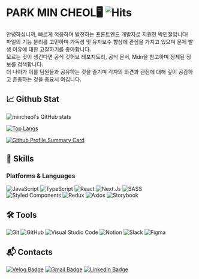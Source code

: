 # PARK MIN CHEOL🖥 ![Hits](https://hits.seeyoufarm.com/api/count/incr/badge.svg?url=https%3A%2F%2Fgithub.com%2FLow-ProFiles&count_bg=%23000000&title_bg=%23000000&icon=&icon_color=%23E7E7E7&title=hits&edge_flat=false)

안녕하십니까, 빠르게 적응하며 발전하는 프론트엔드 개발자로 지원한 박민철입니다! 
<br/>
파일의 기능 분리를 고민하며 가독성 및 유지보수 향상에 관심을 가지고 있으며 문제 발생 이유에 대한 고찰하기를 좋아합니다. 
<br/>
모르는 것이 생긴다면 공식 깃허브 레포지토리, 공식 문서, Mdn을 참고하며 정제된 정보를 검색합니다. 
<br/>
더 나아가 이를 팀원들과 공유하는 것을 즐기며 각자의 의견과 관점에 대해 깊이 공감하고 존중하는 것을 중요시 여깁니다. 

## 📈 Github Stat
<div align="row">

![mincheol's GitHub stats](https://github-readme-stats.vercel.app/api?username=Low-ProFiles&show_icons=true)

[![Top Langs](https://github-readme-stats.vercel.app/api/top-langs/?username=Low-ProFiles&layout=compact)](https://github.com/anuraghazra/github-readme-stats)

[![Github Profile Summary Card](https://github-profile-summary-cards.vercel.app/api/cards/profile-details?username=low-profiles&theme=nord_bright)](https://github.com/Low-ProFiles)

</div>

## 💪 Skills
### Platforms & Languages
![JavaScript](https://img.shields.io/badge/JavaScript-F7DF1E.svg?&style=for-the-badge&logo=JavaScript&logoColor=black)
![TypeScript](https://img.shields.io/badge/TypeScript-3178C6.svg?&style=for-the-badge&logo=TypeScript&logoColor=white)
![React](https://img.shields.io/badge/React-61DAFB.svg?&style=for-the-badge&logo=React&logoColor=black)
![Next.Js](https://img.shields.io/badge/Next.Js-000000.svg?&style=for-the-badge&logo=Next.Js&logoColor=white)
![SASS](https://img.shields.io/badge/SASS-cc6699.svg?&style=for-the-badge&logo=sass&logoColor=white)
![Styled Components](https://img.shields.io/badge/Styledcomponents-DB7093.svg?&style=for-the-badge&logo=styled-components&logoColor=white)
![Redux](https://img.shields.io/badge/Redux-764ABC.svg?&style=for-the-badge&logo=Redux&logoColor=white)
![Axios](https://img.shields.io/badge/Axios-5A29E4.svg?&style=for-the-badge&logo=Axios&logoColor=white)
![Storybook](https://img.shields.io/badge/Storybook-FF4785.svg?&style=for-the-badge&logo=Storybook&logoColor=white)


## 🛠️ Tools
![Git](https://img.shields.io/badge/Git-F05032.svg?&style=for-the-badge&logo=Git&logoColor=white)
![GitHub](https://img.shields.io/badge/Github-000000.svg?&style=for-the-badge&logo=Github&logoColor=white)
![Visual Studio Code](https://img.shields.io/badge/Visual%20Studio%20Code-007ACC.svg?&style=for-the-badge&logo=Visual%20Studio%20Code&logoColor=white)
![Notion](https://img.shields.io/badge/Notion-f5f5dc.svg?&style=for-the-badge&logo=Notion&logoColor=black)
![Slack](https://img.shields.io/badge/Slack-4a154b.svg?&style=for-the-badge&logo=Slack&logoColor=white)
![Figma](https://img.shields.io/badge/Figma-F24E1E.svg?&style=for-the-badge&logo=Figma&logoColor=white)

 
## :mailbox_with_mail: Contacts
[![Velog Badge](http://img.shields.io/badge/Velog-20C997?style=flat-square&logo=velog&logoColor=white&link=https://velog.io/@abroak07/)](https://velog.io/@abroak07/)
[![Gmail Badge](https://img.shields.io/badge/Gmail-d14836?style=flat-square&logo=Gmail&logoColor=white&link=mailto:xironysim@gmail.com)](mailto:xironysim@gmail.com)
[![LinkedIn Badge](https://img.shields.io/badge/LinkedIn-0A66C2?style=flat-square&logo=LinkedIn&logoColor=white&link=https://www.linkedin.com/in/%EB%AF%BC%EC%B2%A0-%EB%B0%95-72ab9b236/)](https://www.linkedin.com/in/%EB%AF%BC%EC%B2%A0-%EB%B0%95-72ab9b236/)
